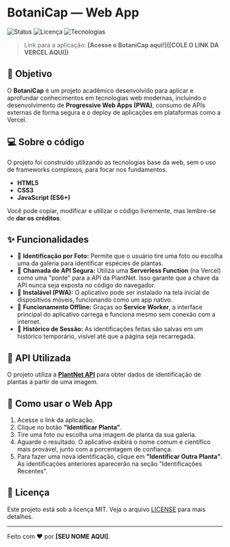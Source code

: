 # BotaniCap — Web App

![Status](https://img.shields.io/badge/status-ativo-brightgreen)
![Licença](https://img.shields.io/badge/licença-MIT-blue)
![Tecnologias](https://img.shields.io/badge/tecnologias-HTML%20%7C%20CSS%20%7C%20JS%20%7C%20PWA-orange)

> Link para a aplicação: **[Acesse o BotaniCap aqui!]([COLE O LINK DA VERCEL AQUI])**

## 🎯 Objetivo

O **BotaniCap** é um projeto acadêmico desenvolvido para aplicar e aprofundar conhecimentos em tecnologias web modernas, incluindo o desenvolvimento de **Progressive Web Apps (PWA)**, consumo de APIs externas de forma segura e o deploy de aplicações em plataformas como a Vercel.

## 💻 Sobre o código

O projeto foi construído utilizando as tecnologias base da web, sem o uso de frameworks complexos, para focar nos fundamentos.

* **HTML5**
* **CSS3**
* **JavaScript (ES6+)**

Você pode copiar, modificar e utilizar o código livremente, mas lembre-se de **dar os créditos**.

## ✨ Funcionalidades

* 📸 **Identificação por Foto:** Permite que o usuário tire uma foto ou escolha uma da galeria para identificar espécies de plantas.
* 🔐 **Chamada de API Segura:** Utiliza uma **Serverless Function** (na Vercel) como uma "ponte" para a API da PlantNet. Isso garante que a chave da API nunca seja exposta no código do navegador.
* 📲 **Instalável (PWA):** O aplicativo pode ser instalado na tela inicial de dispositivos móveis, funcionando como um app nativo.
* 📴 **Funcionamento Offline:** Graças ao **Service Worker**, a interface principal do aplicativo carrega e funciona mesmo sem conexão com a internet.
* 📜 **Histórico de Sessão:** As identificações feitas são salvas em um histórico temporário, visível até que a página seja recarregada.

## 🌿 API Utilizada

O projeto utiliza a **[PlantNet API](https://my.plantnet.org/)** para obter dados de identificação de plantas a partir de uma imagem.

## 🚀 Como usar o Web App

1.  Acesse o link da aplicação.
2.  Clique no botão **"Identificar Planta"**.
3.  Tire uma foto ou escolha uma imagem de planta da sua galeria.
4.  Aguarde o resultado. O aplicativo exibirá o nome comum e científico mais provável, junto com a porcentagem de confiança.
5.  Para fazer uma nova identificação, clique em **"Identificar Outra Planta"**. As identificações anteriores aparecerão na seção "Identificações Recentes".

## 📝 Licença

Este projeto está sob a licença MIT. Veja o arquivo [LICENSE](LICENSE) para mais detalhes.

---
Feito com ❤️ por **[SEU NOME AQUI]**.
